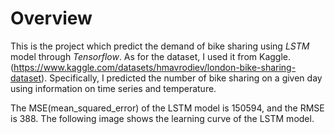 # Overview
This is the project which predict the demand of bike sharing using *LSTM* model through *Tensorflow*. As for the dataset, I used it from Kaggle.(https://www.kaggle.com/datasets/hmavrodiev/london-bike-sharing-dataset).
Specifically, I predicted the number of bike sharing on a given day using information on time series and temperature.

The MSE(mean_squared_error) of the LSTM model is 150594, and the RMSE is 388. 
The following image shows the learning curve of the LSTM model.


